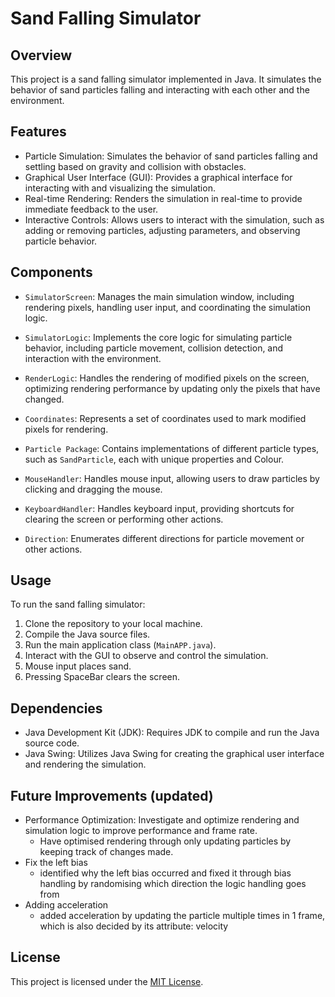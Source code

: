 # Sand Falling Simulator

## Overview
This project is a sand falling simulator implemented in Java. It simulates the behavior of sand particles falling and interacting with each other and the environment.

## Features
- Particle Simulation: Simulates the behavior of sand particles falling and settling based on gravity and collision with obstacles.
- Graphical User Interface (GUI): Provides a graphical interface for interacting with and visualizing the simulation.
- Real-time Rendering: Renders the simulation in real-time to provide immediate feedback to the user.
- Interactive Controls: Allows users to interact with the simulation, such as adding or removing particles, adjusting parameters, and observing particle behavior.

## Components
- `SimulatorScreen`: Manages the main simulation window, including rendering pixels, handling user input, and coordinating the simulation logic.
- `SimulatorLogic`: Implements the core logic for simulating particle behavior, including particle movement, collision detection, and interaction with the environment.
- `RenderLogic`: Handles the rendering of modified pixels on the screen, optimizing rendering performance by updating only the pixels that have changed.
- `Coordinates`: Represents a set of coordinates used to mark modified pixels for rendering.
- `Particle Package`: Contains implementations of different particle types, such as `SandParticle`, each with unique properties and Colour.

  
- `MouseHandler`: Handles mouse input, allowing users to draw particles by clicking and dragging the mouse.
- `KeyboardHandler`: Handles keyboard input, providing shortcuts for clearing the screen or performing other actions.
- `Direction`: Enumerates different directions for particle movement or other actions.

## Usage
To run the sand falling simulator:
1. Clone the repository to your local machine.
2. Compile the Java source files.
3. Run the main application class (`MainAPP.java`).
4. Interact with the GUI to observe and control the simulation.
5. Mouse input places sand. 
6. Pressing SpaceBar clears the screen.

## Dependencies
- Java Development Kit (JDK): Requires JDK to compile and run the Java source code.
- Java Swing: Utilizes Java Swing for creating the graphical user interface and rendering the simulation.

## Future Improvements (updated)
- Performance Optimization: Investigate and optimize rendering and simulation logic to improve performance and frame rate.
  - Have optimised rendering through only updating particles by keeping track of changes made.
- Fix the left bias
  - identified why the left bias occurred and fixed it through bias handling by randomising which direction the logic handling goes from
- Adding acceleration
  - added acceleration by updating the particle multiple times in 1 frame, which is also decided by its attribute: velocity


## License
This project is licensed under the [MIT License](LICENSE).
